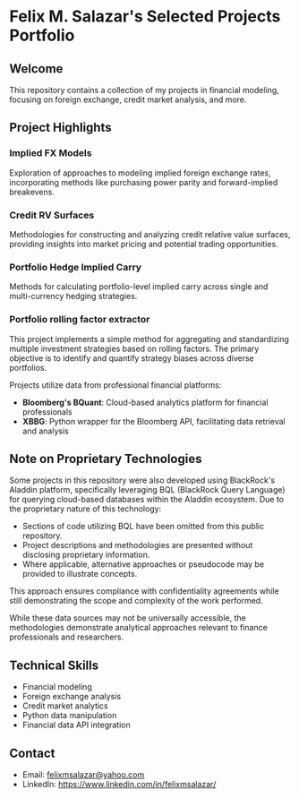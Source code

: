 # Felix M. Salazar's Selected Projects Portfolio

## Welcome

This repository contains a collection of my projects in financial modeling, focusing on foreign exchange, credit market analysis, and more.

## Project Highlights

### Implied FX Models
Exploration of approaches to modeling implied foreign exchange rates, incorporating methods like purchasing power parity and forward-implied breakevens.

### Credit RV Surfaces
Methodologies for constructing and analyzing credit relative value surfaces, providing insights into market pricing and potential trading opportunities.

### Portfolio Hedge Implied Carry
Methods for calculating portfolio-level implied carry across single and multi-currency hedging strategies.

### Portfolio rolling factor extractor
This project implements a simple method for aggregating and standardizing multiple investment strategies based on rolling factors. The primary objective is to identify and quantify strategy biases across diverse portfolios.

Projects utilize data from professional financial platforms:

- **Bloomberg's BQuant**: Cloud-based analytics platform for financial professionals
- **XBBG**: Python wrapper for the Bloomberg API, facilitating data retrieval and analysis

## Note on Proprietary Technologies

Some projects in this repository were also developed using BlackRock's Aladdin platform, specifically leveraging BQL (BlackRock Query Language) for querying cloud-based databases within the Aladdin ecosystem. Due to the proprietary nature of this technology:

- Sections of code utilizing BQL have been omitted from this public repository.
- Project descriptions and methodologies are presented without disclosing proprietary information.
- Where applicable, alternative approaches or pseudocode may be provided to illustrate concepts.

This approach ensures compliance with confidentiality agreements while still demonstrating the scope and complexity of the work performed.

While these data sources may not be universally accessible, the methodologies demonstrate analytical approaches relevant to finance professionals and researchers.

## Technical Skills

- Financial modeling
- Foreign exchange analysis
- Credit market analytics
- Python data manipulation
- Financial data API integration

## Contact

- Email: felixmsalazar@yahoo.com
- LinkedIn: https://www.linkedin.com/in/felixmsalazar/
